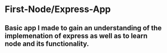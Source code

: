 # First-Node/Express-App
## Basic app I made to gain an understanding of the implemenation of express as well as to learn node and its functionality.
